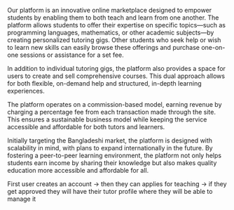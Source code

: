 Our platform is an innovative online marketplace designed to empower students by enabling them to both teach and learn from one another. The platform allows students to offer their expertise on specific topics—such as programming languages, mathematics, or other academic subjects—by creating personalized tutoring gigs. Other students who seek help or wish to learn new skills can easily browse these offerings and purchase one-on-one sessions or assistance for a set fee.

In addition to individual tutoring gigs, the platform also provides a space for users to create and sell comprehensive courses. This dual approach allows for both flexible, on-demand help and structured, in-depth learning experiences.

The platform operates on a commission-based model, earning revenue by charging a percentage fee from each transaction made through the site. This ensures a sustainable business model while keeping the service accessible and affordable for both tutors and learners.

Initially targeting the Bangladeshi market, the platform is designed with scalability in mind, with plans to expand internationally in the future. By fostering a peer-to-peer learning environment, the platform not only helps students earn income by sharing their knowledge but also makes quality education more accessible and affordable for all.

First user creates an account -> then they can applies for teaching -> if they get approved they will have their tutor profile where they will be able to manage it
